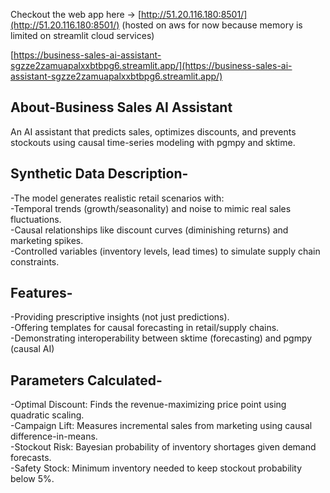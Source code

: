 Checkout the web app here -> [http://51.20.116.180:8501/](http://51.20.116.180:8501/) 
(hosted on aws for now because memory is limited on streamlit cloud services)

[https://business-sales-ai-assistant-sgzze2zamuapalxxbtbpg6.streamlit.app/](https://business-sales-ai-assistant-sgzze2zamuapalxxbtbpg6.streamlit.app/)

## About-Business Sales AI Assistant

An AI assistant that predicts sales, optimizes discounts, and prevents stockouts using causal time-series modeling with pgmpy and sktime.

##  Synthetic Data Description-
-The model generates realistic retail scenarios with:<br>
-Temporal trends (growth/seasonality) and noise to mimic real sales fluctuations.<br>
-Causal relationships like discount curves (diminishing returns) and marketing spikes.<br>
-Controlled variables (inventory levels, lead times) to simulate supply chain constraints.<br>

## Features-
-Providing prescriptive insights (not just predictions).<br>
-Offering templates for causal forecasting in retail/supply chains.<br>
-Demonstrating interoperability between sktime (forecasting) and pgmpy (causal AI)<br>

## Parameters Calculated- 
-Optimal Discount: Finds the revenue-maximizing price point using quadratic scaling.<br>
-Campaign Lift: Measures incremental sales from marketing using causal difference-in-means.<br>
-Stockout Risk: Bayesian probability of inventory shortages given demand forecasts.<br>
-Safety Stock: Minimum inventory needed to keep stockout probability below 5%.<br>
